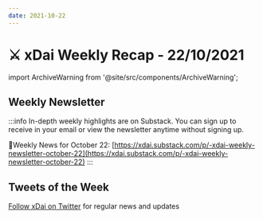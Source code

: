 ```yaml
---
date: 2021-10-22
---
```


# ⚔️ xDai Weekly Recap - 22/10/2021

import ArchiveWarning from '@site/src/components/ArchiveWarning';

<ArchiveWarning />

## Weekly Newsletter

:::info
In-depth weekly highlights are on Substack. You can sign up to receive in your email or view the newsletter anytime without signing up.

📰Weekly News for October 22: [https://xdai.substack.com/p/-xdai-weekly-newsletter-october-22](https://xdai.substack.com/p/-xdai-weekly-newsletter-october-22)
:::

## Tweets of the Week

​[Follow xDai on Twitter](https://twitter.com/xdaichain) for regular news and updates

